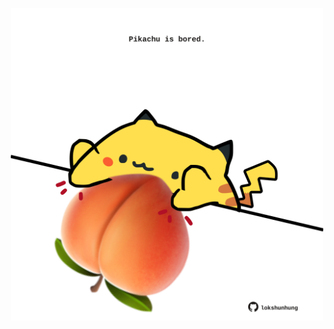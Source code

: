 <!-- built at 19/01/2023, 24:01:31 UTC -->
<p align="center">
  <img width="500" height="500" src="./ReadmeImage.svg">
</p>
